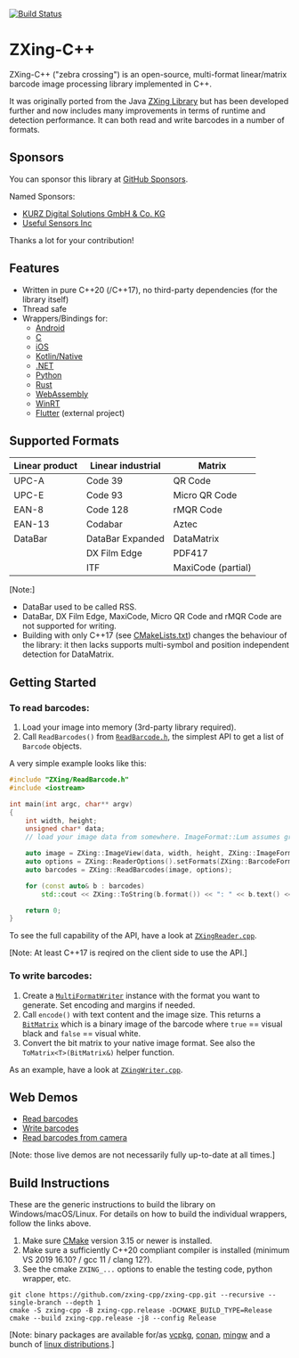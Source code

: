 [![Build Status](https://github.com/zxing-cpp/zxing-cpp/workflows/CI/badge.svg?branch=master)](https://github.com/zxing-cpp/zxing-cpp/actions?query=workflow%3ACI)

# ZXing-C++

ZXing-C++ ("zebra crossing") is an open-source, multi-format linear/matrix barcode image processing library implemented in C++.

It was originally ported from the Java [ZXing Library](https://github.com/zxing/zxing) but has been developed further and now includes many improvements in terms of runtime and detection performance. It can both read and write barcodes in a number of formats.

## Sponsors

You can sponsor this library at [GitHub Sponsors](https://github.com/sponsors/axxel).

Named Sponsors:
* [KURZ Digital Solutions GmbH & Co. KG](https://github.com/kurzdigital)
* [Useful Sensors Inc](https://github.com/usefulsensors)

Thanks a lot for your contribution!

## Features

* Written in pure C++20 (/C++17), no third-party dependencies (for the library itself)
* Thread safe
* Wrappers/Bindings for:
  * [Android](wrappers/android/README.md)
  * [C](wrappers/c/README.md)
  * [iOS](wrappers/ios/README.md)
  * [Kotlin/Native](wrappers/kn/README.md)
  * [.NET](wrappers/dotnet/README.md)
  * [Python](wrappers/python/README.md)
  * [Rust](wrappers/rust/README.md)
  * [WebAssembly](wrappers/wasm/README.md)
  * [WinRT](wrappers/winrt/README.md)
  * [Flutter](https://pub.dev/packages/flutter_zxing) (external project)

## Supported Formats

| Linear product | Linear industrial | Matrix             |
|----------------|-------------------|--------------------|
| UPC-A          | Code 39           | QR Code            |
| UPC-E          | Code 93           | Micro QR Code      |
| EAN-8          | Code 128          | rMQR Code          |
| EAN-13         | Codabar           | Aztec              |
| DataBar        | DataBar Expanded  | DataMatrix         |
|                | DX Film Edge      | PDF417             |
|                | ITF               | MaxiCode (partial) |

[Note:]
 * DataBar used to be called RSS.
 * DataBar, DX Film Edge, MaxiCode, Micro QR Code and rMQR Code are not supported for writing.
 * Building with only C++17 (see [CMakeLists.txt](https://github.com/zxing-cpp/zxing-cpp/blob/d4b0f502775857f257d13efd25fb840ece1bca3e/CMakeLists.txt#L45)) changes the behaviour of the library: it then lacks supports multi-symbol and position independent detection for DataMatrix.

## Getting Started

### To read barcodes:
1. Load your image into memory (3rd-party library required).
2. Call `ReadBarcodes()` from [`ReadBarcode.h`](core/src/ReadBarcode.h), the simplest API to get a list of `Barcode` objects.

A very simple example looks like this:
```c++
#include "ZXing/ReadBarcode.h"
#include <iostream>

int main(int argc, char** argv)
{
    int width, height;
    unsigned char* data;
    // load your image data from somewhere. ImageFormat::Lum assumes grey scale image data.

    auto image = ZXing::ImageView(data, width, height, ZXing::ImageFormat::Lum);
    auto options = ZXing::ReaderOptions().setFormats(ZXing::BarcodeFormat::Any);
    auto barcodes = ZXing::ReadBarcodes(image, options);

    for (const auto& b : barcodes)
        std::cout << ZXing::ToString(b.format()) << ": " << b.text() << "\n";

    return 0;
}
```
To see the full capability of the API, have a look at [`ZXingReader.cpp`](example/ZXingReader.cpp).

[Note: At least C++17 is reqired on the client side to use the API.]

### To write barcodes:
1. Create a [`MultiFormatWriter`](core/src/MultiFormatWriter.h) instance with the format you want to generate. Set encoding and margins if needed.
2. Call `encode()` with text content and the image size. This returns a [`BitMatrix`](core/src/BitMatrix.h) which is a binary image of the barcode where `true` == visual black and `false` == visual white.
3. Convert the bit matrix to your native image format. See also the `ToMatrix<T>(BitMatrix&)` helper function.

As an example, have a look at [`ZXingWriter.cpp`](example/ZXingWriter.cpp).

## Web Demos
- [Read barcodes](https://zxing-cpp.github.io/zxing-cpp/demo_reader.html)
- [Write barcodes](https://zxing-cpp.github.io/zxing-cpp/demo_writer.html)
- [Read barcodes from camera](https://zxing-cpp.github.io/zxing-cpp/demo_cam_reader.html)

[Note: those live demos are not necessarily fully up-to-date at all times.]

## Build Instructions
These are the generic instructions to build the library on Windows/macOS/Linux. For details on how to build the individual wrappers, follow the links above.

1. Make sure [CMake](https://cmake.org) version 3.15 or newer is installed.
2. Make sure a sufficiently C++20 compliant compiler is installed (minimum VS 2019 16.10? / gcc 11 / clang 12?).
3. See the cmake `ZXING_...` options to enable the testing code, python wrapper, etc.

```
git clone https://github.com/zxing-cpp/zxing-cpp.git --recursive --single-branch --depth 1
cmake -S zxing-cpp -B zxing-cpp.release -DCMAKE_BUILD_TYPE=Release
cmake --build zxing-cpp.release -j8 --config Release
```

[Note: binary packages are available for/as
[vcpkg](https://github.com/Microsoft/vcpkg/tree/master/ports/nu-book-zxing-cpp),
[conan](https://github.com/conan-io/conan-center-index/tree/master/recipes/zxing-cpp),
[mingw](https://github.com/msys2/MINGW-packages/tree/master/mingw-w64-zxing-cpp) and a bunch of
[linux distributions](https://repology.org/project/zxing-cpp/versions).]
